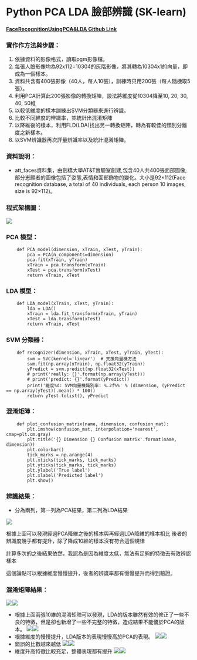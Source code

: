 # Python PCA LDA 臉部辨識 (SK-learn)
#### [FaceRecognitionUsingPCA&LDA Github Link](https://github.com/Aaron-Ace/FaceRecognitionUsingPCA-LDA)

### 實作作方法與步驟：

1. 依據資料的影像格式，讀取pgm影像檔。
2. 每張人臉影像均為92x112=10304的灰階影像，將其轉為10304x1的向量，即成為一個樣本。
3. 資料共含有400張影像（40人，每人10張），訓練時只用200張（每人隨機取5張）。
4. 利用PCA計算此200張影像的轉換矩陣，設法將維度從10304降至10, 20, 30, 40, 50維
5. 以較低維度的樣本訓練出SVM分類器來進行辨識。
6. 比較不同維度的辨識率，並統計出混淆矩陣
7. 以降維後的樣本，利用FLD(LDA)找出另一轉換矩陣，轉為有較佳的類別分離度之新樣本。
8. 以SVM辨識器再次評量辨識率以及統計混淆矩陣。

### 資料說明：

* att_faces資料集，由劍橋大學AT&T實驗室創建,包含40人共400張面部圖像,部分志願者的圖像包括了姿態,表情和面部飾物的變化。大小是92×112(Face recognition database, a total of 40 individuals, each person 10 images, size is 92×112)。

### 程式架構圖：

![](https://i.imgur.com/njq6qLq.jpg)

### PCA 模型：
```
    def PCA_model(dimension, xTrain, xTest, yTrain):
        pca = PCA(n_components=dimension)
        pca.fit(xTrain, yTrain)
        xTrain = pca.transform(xTrain)
        xTest = pca.transform(xTest)
        return xTrain, xTest

```
### LDA 模型：
```
    def LDA_model(xTrain, xTest, yTrain):
        lda = LDA()
        xTrain = lda.fit_transform(xTrain, yTrain)
        xTest = lda.transform(xTest)
        return xTrain, xTest

```

### SVM 分類器：

```
    def recognizer(dimension, xTrain, xTest, yTrain, yTest):
        svm = SVC(kernel='linear')  # 支援向量機方法
        svm.fit(np.array(xTrain), np.float32(yTrain))
        yPredict = svm.predict(np.float32(xTest))
        # print('really: {}'.format(np.array(yTest)))
        # print('predict: {}'.format(yPredict))
        print('維度%d: SVM向量機識別率: %.2f%%' % (dimension, (yPredict == np.array(yTest)).mean() * 100))
        return yTest.tolist(), yPredict
```
    
### 混淆矩陣：

```
    def plot_confusion_matrix(name, dimension, confusion_mat):
        plt.imshow(confusion_mat, interpolation='nearest', cmap=plt.cm.gray)
        plt.title('{} Dimension {} Confusion matrix'.format(name, dimension))
        plt.colorbar()
        tick_marks = np.arange(4)
        plt.xticks(tick_marks, tick_marks)
        plt.yticks(tick_marks, tick_marks)
        plt.ylabel('True label')
        plt.xlabel('Predicted label')
        plt.show()
```

### 辨識結果：
* 分為兩列，第一列為PCA結果，第二列為LDA結果

![](https://i.imgur.com/kIBLnjz.jpg)

根據上圖可以發現經過PCA降維之後的樣本與再經過LDA降維的樣本相比
後者的辨識度幾乎都有提升，除了降成10維的樣本沒有符合這個規律

計算多次的之後結果依然，我認為是因為維度太低，無法有足夠的特徵去有效辨認樣本

這個論點可以根據維度慢慢提升，後者的辨識率都有慢慢提升而得到驗證。

### 混淆矩陣結果：

![](https://i.imgur.com/gtla1nP.png)![](https://i.imgur.com/XloEabw.png)
* 根據上面兩張10維的混淆矩陣可以發現，LDA的版本雖然有效的修正了一些不良的特徵，但是卻也新增了一些不完整的特徵，造成結果不能優於PCA的版本。
![](https://i.imgur.com/UISP6pD.png)![](https://i.imgur.com/MndAyMC.png)
* 根據維度的慢慢提升，LDA版本的表現慢慢高於PCA的表現。
![](https://i.imgur.com/bC3yjHX.png)![](https://i.imgur.com/qeFsd9o.png)
* 錯誤的比數越來越低
![](https://i.imgur.com/BlhXuwS.png)![](https://i.imgur.com/wJc71Yk.png)
* 維度升高特徵比較充足，整體表現都有提升
![](https://i.imgur.com/wyCam5v.png)![](https://i.imgur.com/JnClWnZ.png)













